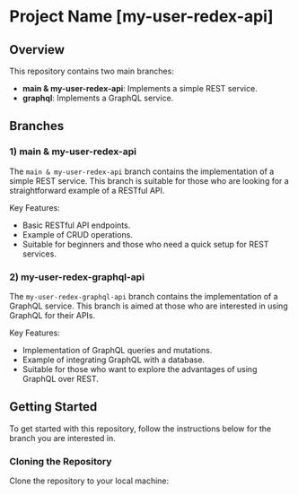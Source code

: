 # Project Name [my-user-redex-api]

## Overview

This repository contains two main branches:
- **main & my-user-redex-api**: Implements a simple REST service.
- **graphql**: Implements a GraphQL service.

## Branches

### 1) main & my-user-redex-api

The `main & my-user-redex-api` branch contains the implementation of a simple REST service. This branch is suitable for those who are looking for a straightforward example of a RESTful API. 

Key Features:
- Basic RESTful API endpoints.
- Example of CRUD operations.
- Suitable for beginners and those who need a quick setup for REST services.

### 2) my-user-redex-graphql-api

The `my-user-redex-graphql-api` branch contains the implementation of a GraphQL service. This branch is aimed at those who are interested in using GraphQL for their APIs. 

Key Features:
- Implementation of GraphQL queries and mutations.
- Example of integrating GraphQL with a database.
- Suitable for those who want to explore the advantages of using GraphQL over REST.

## Getting Started

To get started with this repository, follow the instructions below for the branch you are interested in.

### Cloning the Repository

Clone the repository to your local machine:
